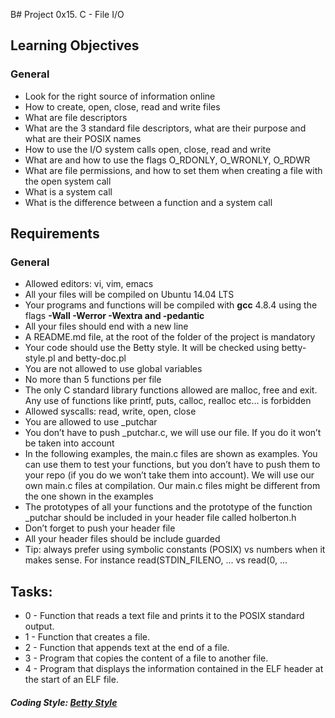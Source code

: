 B# Project 0x15. C - File I/O
## Learning Objectives
### General
- Look for the right source of information online
- How to create, open, close, read and write files
- What are file descriptors
- What are the 3 standard file descriptors, what are their purpose and what are their POSIX names
- How to use the I/O system calls open, close, read and write
- What are and how to use the flags O_RDONLY, O_WRONLY, O_RDWR
- What are file permissions, and how to set them when creating a file with the open system call
- What is a system call
- What is the difference between a function and a system call
## Requirements

### General
- Allowed editors: vi, vim, emacs
- All your files will be compiled on Ubuntu 14.04 LTS
- Your programs and functions will be compiled with **gcc** 4.8.4 using the flags **-Wall -Werror -Wextra and -pedantic**
- All your files should end with a new line
- A README.md file, at the root of the folder of the project is mandatory
- Your code should use the Betty style. It will be checked using betty-style.pl and betty-doc.pl
- You are not allowed to use global variables
- No more than 5 functions per file
- The only C standard library functions allowed are malloc, free and exit. Any use of functions like printf, puts, calloc, realloc etc… is forbidden
- Allowed syscalls: read, write, open, close
- You are allowed to use _putchar
- You don’t have to push _putchar.c, we will use our file. If you do it won’t be taken into account
- In the following examples, the main.c files are shown as examples. You can use them to test your functions, but you don’t have to push them to your repo (if you do we won’t take them into account). We will use our own main.c files at compilation. Our main.c files might be different from the one shown in the examples
- The prototypes of all your functions and the prototype of the function _putchar should be included in your header file called holberton.h
- Don’t forget to push your header file
- All your header files should be include guarded
- Tip: always prefer using symbolic constants (POSIX) vs numbers when it makes sense. For instance read(STDIN_FILENO, ... vs read(0, ...

## Tasks:
- 0 - Function that reads a text file and prints it to the POSIX standard output.
- 1 - Function that creates a file.
- 2 - Function that appends text at the end of a file.
- 3 - Program that copies the content of a file to another file.
- 4 - Program that displays the information contained in the ELF header at the start of an ELF file.

##### Coding Style: [Betty Style](https://github.com/holbertonschool/Betty/wiki)